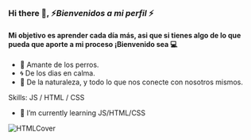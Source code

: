### Hi there 👋,  :zap:***Bienvenidos a mi perfil*** :zap:
#### Mi objetivo es aprender cada día más, asi que si tienes algo de lo que pueda que aporte a mi proceso ¡Bienvenido sea :computer:
- :dog: Amante de los perros.
- :cyclone: De los dias en calma.
- :sunflower: De la naturaleza, y todo lo que nos conecte con nosotros mismos.


Skills:  JS / HTML / CSS

- 🌱 I’m currently learning JS/HTML/CSS 









![HTMLCover](https://user-images.githubusercontent.com/81112679/113527562-98b22c00-9583-11eb-9181-7d0f8a6b1048.jpg)
